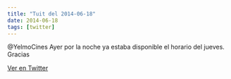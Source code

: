 ```yaml
---
title: "Tuit del 2014-06-18"
date: 2014-06-18
tags: [twitter]
---
```


@YelmoCines Ayer por la noche ya estaba disponible el horario del jueves. Gracias



[Ver en Twitter](https://twitter.com/i/web/status/479171622042337280)
